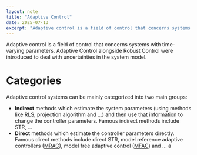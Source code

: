 ```yaml
---
layout: note
title: "Adaptive Control"
date: 2025-07-13
excerpt: "Adaptive control is a field of control that concerns systems with time-varying parameters. Adaptive Control alongside Robust Control were introduced to deal with uncertainties in the system model."
---
```


Adaptive control is a field of control that concerns systems with time-varying parameters. Adaptive Control alongside Robust Control were introduced to deal with uncertainties in the system model.

# Categories
Adaptive control systems can be mainly categorized into two main groups:
- __Indirect__ methods which estimate the system parameters (using methods like RLS, projection algorithm and ...) and then use that information to change the controller parameters. Famous indirect methods include STR, ...
- __Direct__ methods which estimate the controller parameters directly. Famous direct methods include direct STR, model reference adaptive controllers ([MRAC](mrac)), model free adaptive control ([MFAC](mfac)) and ...
a